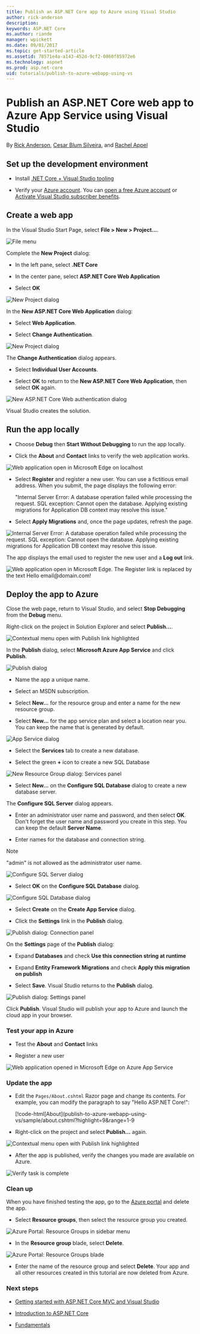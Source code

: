 ```yaml
---
title: Publish an ASP.NET Core app to Azure using Visual Studio
author: rick-anderson
description: 
keywords: ASP.NET Core
ms.author: riande
manager: wpickett
ms.date: 09/01/2017
ms.topic: get-started-article
ms.assetid: 78571e4a-a143-452d-9cf2-0860f85972e6
ms.technology: aspnet
ms.prod: asp.net-core
uid: tutorials/publish-to-azure-webapp-using-vs
---
```

# Publish an ASP.NET Core web app to Azure App Service using Visual Studio

By [Rick Anderson](https://twitter.com/RickAndMSFT), [Cesar Blum Silveira](https://github.com/cesarbs), and [Rachel Appel](https://twitter.com/rachelappel)

## Set up the development environment

* Install [.NET Core + Visual Studio tooling](http://go.microsoft.com/fwlink/?LinkID=798306)

* Verify your [Azure account](https://portal.azure.com/). You can [open a free Azure account](https://azure.microsoft.com/pricing/free-trial/) or [Activate Visual Studio subscriber benefits](https://azure.microsoft.com/pricing/member-offers/msdn-benefits-details/).

## Create a web app

In the Visual Studio Start Page, select **File > New > Project...**.

![File menu](publish-to-azure-webapp-using-vs/_static/file_new_project.png)

Complete the **New Project** dialog:

* In the left pane, select **.NET Core**

* In the center pane, select **ASP.NET Core Web Application**

* Select **OK**

![New Project dialog](publish-to-azure-webapp-using-vs/_static/new_prj.png)

In the **New ASP.NET Core Web Application** dialog:

* Select **Web Application**.

* Select **Change Authentication**.

![New Project dialog](publish-to-azure-webapp-using-vs/_static/new_prj_2.png)

The **Change Authentication** dialog appears. 

* Select **Individual User Accounts**.

* Select **OK** to return to the **New ASP.NET Core Web Application**, then select **OK** again.

![New ASP.NET Core Web authentication dialog](publish-to-azure-webapp-using-vs/_static/new_prj_auth.png) 

Visual Studio creates the solution.

## Run the app locally

* Choose **Debug** then **Start Without Debugging** to run the app locally.

* Click the **About** and **Contact** links to verify the web application works.

![Web application open in Microsoft Edge on localhost](publish-to-azure-webapp-using-vs/_static/show.png)

* Select **Register** and register a new user. You can use a fictitious email address. When you submit, the page displays the following error:

    "Internal Server Error: A database operation failed while processing the request. SQL exception: Cannot open the database. Applying existing migrations for Application DB context may resolve this issue."

* Select **Apply Migrations** and, once the page updates, refresh the page.

![Internal Server Error: A database operation failed while processing the request. SQL exception: Cannot open the database. Applying existing migrations for Application DB context may resolve this issue.](publish-to-azure-webapp-using-vs/_static/mig.png)

The app displays the email used to register the new user and a **Log out** link.

![Web application open in Microsoft Edge. The Register link is replaced by the text Hello email@domain.com!](publish-to-azure-webapp-using-vs/_static/hello.png)

## Deploy the app to Azure

Close the web page, return to Visual Studio, and select **Stop Debugging** from the **Debug** menu.

Right-click on the project in Solution Explorer and select **Publish...**.

![Contextual menu open with Publish link highlighted](publish-to-azure-webapp-using-vs/_static/pub.png)

In the **Publish** dialog, select **Microsoft Azure App Service** and click **Publish**.

![Publish dialog](publish-to-azure-webapp-using-vs/_static/maas1.png)

* Name the app a unique name. 

* Select an MSDN subscription.

* Select **New...** for the resource group and enter a name for the new resource group.

* Select **New...** for the app service plan and select a location near you. You can keep the name that is generated by default.

![App Service dialog](publish-to-azure-webapp-using-vs/_static/newrg1.png)

* Select the **Services** tab to create a new database.

* Select the green **+** icon to create a new SQL Database

![New Resource Group dialog: Services panel](publish-to-azure-webapp-using-vs/_static/sql.png)

* Select **New...** on the **Configure SQL Database** dialog to create a new database server.

The **Configure SQL Server** dialog appears.

* Enter an administrator user name and password, and then select **OK**. Don't forget the user name and password you create in this step. You can keep the default **Server Name**. 

* Enter names for the database and connection string.

> [!NOTE]
> "admin" is not allowed as the administrator user name.

![Configure SQL Server dialog](publish-to-azure-webapp-using-vs/_static/conf_servername.png)

* Select **OK** on the  **Configure SQL Database** dialog.

![Configure SQL Database dialog](publish-to-azure-webapp-using-vs/_static/conf_final.png)

* Select **Create** on the **Create App Service** dialog.

* Click the **Settings** link in the **Publish** dialog.

![Publish dialog: Connection panel](publish-to-azure-webapp-using-vs/_static/pubc.png)

On the **Settings** page of the **Publish** dialog:

  * Expand **Databases** and check **Use this connection string at runtime**

  * Expand **Entity Framework Migrations** and check **Apply this migration on publish**

* Select **Save**. Visual Studio returns to the **Publish** dialog. 

![Publish dialog: Settings panel](publish-to-azure-webapp-using-vs/_static/pubs.png)

Click **Publish**. Visual Studio will publish your app to Azure and launch the cloud app in your browser.

### Test your app in Azure

* Test the **About** and **Contact** links

* Register a new user

![Web application opened in Microsoft Edge on Azure App Service](publish-to-azure-webapp-using-vs/_static/final.png)

### Update the app

* Edit the `Pages/About.cshtml` Razor page and change its contents. For example, you can modify the paragraph to say "Hello ASP.NET Core!":

    [!code-html[About](publish-to-azure-webapp-using-vs/sample/about.cshtml?highlight=9&range=1-9

* Right-click on the project and select **Publish...** again.

![Contextual menu open with Publish link highlighted](publish-to-azure-webapp-using-vs/_static/pub.png)

* After the app is published, verify the changes you made are available on Azure.

![Verify task is complete](publish-to-azure-webapp-using-vs/_static/final.png)

### Clean up

When you have finished testing the app, go to the [Azure portal](https://portal.azure.com/) and delete the app.

* Select **Resource groups**, then select the resource group you created.

![Azure Portal: Resource Groups in sidebar menu](publish-to-azure-webapp-using-vs/_static/portalrg.png)

* In the **Resource group** blade, select **Delete**.

![Azure Portal: Resource Groups blade](publish-to-azure-webapp-using-vs/_static/rgd.png)

* Enter the name of the resource group and select **Delete**. Your app and all other resources created in this tutorial are now deleted from Azure.

### Next steps

* [Getting started with ASP.NET Core MVC and Visual Studio](first-mvc-app/start-mvc.md)

* [Introduction to ASP.NET Core](../index.md)

* [Fundamentals](../fundamentals/index.md)
